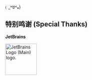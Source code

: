  (ૢ˃ꌂ˂⁎)
 
 

## 特别鸣谢 (Special Thanks)
**JetBrains**

<img src="https://resources.jetbrains.com/storage/products/company/brand/logos/jb_beam.png" alt="JetBrains Logo (Main) logo." width=100 height=100>
